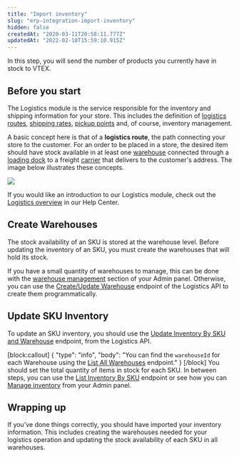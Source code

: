 ```yaml
---
title: "Import inventory"
slug: "erp-integration-import-inventory"
hidden: false
createdAt: "2020-03-11T20:58:11.777Z"
updatedAt: "2022-02-10T15:59:10.915Z"
---
```

In this step, you will send the number of products you currently have in stock to VTEX.

## Before you start

The Logistics module is the service responsible for the inventory and shipping information for your store. This includes the definition of [logistics routes](https://help.vtex.com/tracks/logistics-101--13TFDwDttPl9ki9OXQhyjx/1xo0jmMDcnAUU5ZOavdQ7M), [shipping rates](https://help.vtex.com/tracks/logistics-101--13TFDwDttPl9ki9OXQhyjx/2Pj1gKR80QIuUhc0orMraD), [pickup points](https://help.vtex.com/en/tutorial/pickup-points--2fljn6wLjn8M4lJHA6HP3R#) and, of course, inventory management.

A basic concept here is that of a **logistics route**, the path connecting your store to the customer. For an order to be placed in a store, the desired item should have stock available in at least one [warehouse](https://help.vtex.com/en/tutorial/warehouse--6oIxvsVDTtGpO7y6zwhGpb) connected through a [loading dock](https://help.vtex.com/en/tutorial/loading-dock--5DY8xHEjOLYDVL41Urd5qj) to a freight [carrier](https://help.vtex.com/en/tutorial/carries-on-vtex--7u9duMD5UQa2QQwukAWMcE) that delivers to the customer's address. The image below illustrates these concepts.

![](https://files.readme.io/e492ed1-image3.png)

If you would like an introduction to our Logistics module, check out the [Logistics overview](https://help.vtex.com/en/tutorial/logistics--53udnvI5eBy8DKo8FOjMoP) in our Help Center.

## Create Warehouses

The stock availability of an SKU is stored at the warehouse level. Before updating the inventory of an SKU, you must create the warehouses that will hold its stock.

If you have a small quantity of warehouses to manage, this can be done with the [warehouse management](https://help.vtex.com/pt/tutorial/gerenciar-estoque--tutorials_137#) section of your Admin panel. Otherwise, you can use the [Create/Update Warehouse](https://developers.vtex.com/vtex-rest-api/reference/createupdatewarehouse) endpoint of the Logistics API to create them programmatically.

## Update SKU Inventory

To update an SKU inventory, you should use the [Update Inventory By SKU and Warehouse](https://developers.vtex.com/vtex-rest-api/reference/updateinventorybyskuandwarehouse) endpoint, from the Logistics API.

[block:callout]
{
  "type": "info",
  "body": "You can find the `warehouseId` for each Warehouse using the [List All Warehouses](https://developers.vtex.com/vtex-rest-api/reference/allwarehouses) endpoint."
}
[/block]
You should set the total quantity of items in stock for each SKU. In between steps, you can use the [List Inventory By SKU](https://developers.vtex.com/vtex-rest-api/reference/inventorybysku) endpoint or see how you can [Manage inventory](https://help.vtex.com/pt/tutorial/gerenciar-itens-em-estoque--tutorials_139) from your Admin panel.

## Wrapping up

If you’ve done things correctly, you should have imported your inventory information. This includes creating the warehouses needed for your logistics operation and updating the stock availability of each SKU in all warehouses.